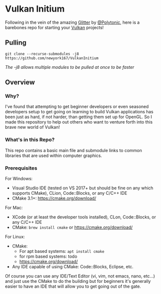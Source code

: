 # Vulkan Initium

<!-- ![Vulkan](https://cdn.arstechnica.net/wp-content/uploads/2016/02/vulkan.jpg) -->
<!-- <sub><sup>Image credit <a href="https://arstechnica.com/gaming/2016/02/vulkan-benchmarks-a-boost-for-amd-and-nvidia-but-theres-work-to-be-done/">Ars Technica</a></sup></sub> -->

Following in the vein of the amazing [Glitter](https://github.com/Polytonic/Glitter) by [@Polytonic](https://github.com/Polytonic), here is a barebones repo for starting your [Vulkan](https://www.khronos.org/vulkan/) projects!

## Pulling
```git clone --recurse-submodules -j8 https://github.com/newyork167/VulkanInitium```

*The -j8 allows multiple modules to be pulled at once to be faster*

## Overview
### Why?
I've found that attempting to get beginner developers or even seasoned developers setup to get going on learning to build Vulkan applications has been just as hard, if not harder, than getting them set up for OpenGL. So I made this repository to help out others who want to venture forth into this brave new world of Vulkan! 

### What's in this Repo?
This repo contains a basic main file and submodule links to common libraries that are used within computer graphics.

### Prerequisites
For Windows:
- Visual Studio IDE (tested on VS 2017+ but should be fine on any which supports CMake), CLion, Code::Blocks, or any C/C++ IDE
- CMake 3.1+: https://cmake.org/download/

For Mac:
- XCode (or at least the developer tools installed), CLon, Code::Blocks, or any C/C++ IDE
- CMake: ```brew install cmake``` or https://cmake.org/download/

For Linux:
- CMake: 
    - For apt based systems: ```apt install cmake```
    - for rpm based systems: todo
    - https://cmake.org/download/
- Any IDE capable of using CMake: Code::Blocks, Eclipse, etc.

Of course you can use any IDE/Text Editor (vi, vim, not emacs, nano, etc...) and just use the CMake to do the building but for beginners it's generally easier to have an IDE that will allow you to get going out of the gate.  
